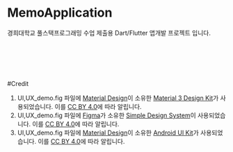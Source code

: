 # MemoApplication   

경희대학교 풀스택프로그래밍 수업 제출용 Dart/Flutter 앱개발 프로젝트 입니다.   

<br><br><br><br><br>
#Credit   
1. UI,UX_demo.fig 파일에 [Material Design](https://www.figma.com/@materialdesign)이 소유한 [Material 3 Design Kit](https://www.figma.com/community/file/1035203688168086460)가 사용되었습니다. 이를 [CC BY 4.0](https://creativecommons.org/licenses/by/4.0/)에 따라 알립니다.
2. UI,UX_demo.fig 파일에 [Figma](https://www.figma.com/@figma)가 소유한 [Simple Design System](https://www.figma.com/community/file/1380235722331273046)이 사용되었습니다. 이를 [CC BY 4.0](https://creativecommons.org/licenses/by/4.0/)에 따라 알립니다.
3. UI,UX_demo.fig 파일에 [Material Design](https://www.figma.com/@materialdesign)이 소유한 [Android UI Kit](https://www.figma.com/community/file/1237551184114564748)가 사용되었습니다. 이를 [CC BY 4.0](https://creativecommons.org/licenses/by/4.0/)에 따라 알립니다.
